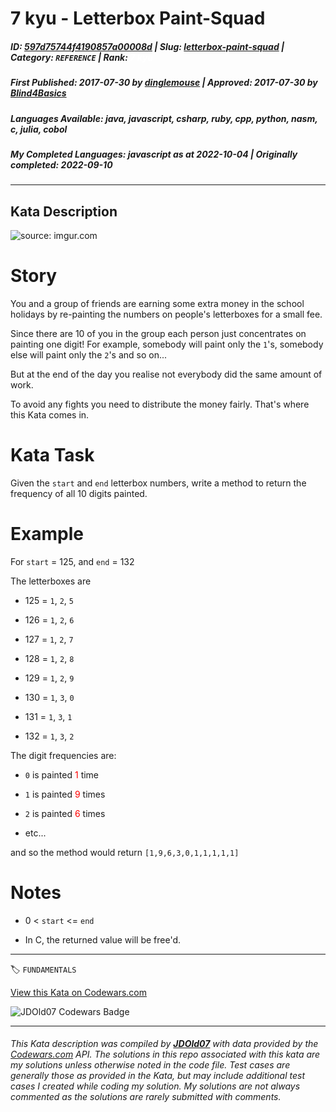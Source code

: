 # 7 kyu - Letterbox Paint-Squad

##### **ID**: [597d75744f4190857a00008d](https://www.codewars.com/kata/597d75744f4190857a00008d) | **Slug**: [letterbox-paint-squad](https://www.codewars.com/kata/597d75744f4190857a00008d) | **Category**: `REFERENCE` | **Rank**: <span style="color:white">7 kyu</span>

##### **First Published**: 2017-07-30 ***by*** [dinglemouse](https://www.codewars.com/users/dinglemouse) | **Approved**: 2017-07-30 ***by*** [Blind4Basics](https://www.codewars.com/users/Blind4Basics)

##### **Languages Available**: java, javascript, csharp, ruby, cpp, python, nasm, c, julia, cobol

##### **My Completed Languages**: javascript ***as at*** 2022-10-04 | **Originally completed**: 2022-09-10

---

## Kata Description


<img src="https://i.imgur.com/ta6gv1i.png?1" title="source: imgur.com" />



# Story



You and a group of friends are earning some extra money in the school holidays by re-painting the numbers on people's letterboxes for a small fee.



Since there are 10 of you in the group each person just concentrates on painting one digit! For example, somebody will paint only the ```1```'s, somebody else will paint only the ```2```'s and so on...



But at the end of the day you realise not everybody did the same amount of work.



To avoid any fights you need to distribute the money fairly. That's where this Kata comes in.



# Kata Task



Given the ```start``` and ```end``` letterbox numbers, write a method to return the frequency of all 10 digits painted.



# Example



For ```start``` = 125, and ```end``` = 132



The letterboxes are

* 125 = ```1```, ```2```, ```5```

* 126 = ```1```, ```2```, ```6```

* 127 = ```1```, ```2```, ```7```

* 128 = ```1```, ```2```, ```8```

* 129 = ```1```, ```2```, ```9```

* 130 = ```1```, ```3```, ```0```

* 131 = ```1```, ```3```, ```1```

* 132 = ```1```, ```3```, ```2```



The digit frequencies are:

* `0` is painted <span style='color:red;'>1</span> time

* `1` is painted <span style='color:red;'>9</span> times

* `2` is painted <span style='color:red;'>6</span> times

* etc...



and so the method would return ```[1,9,6,3,0,1,1,1,1,1]```



# Notes



* 0 < ```start``` <= ```end```

* In C, the returned value will be free'd.



---


🏷 `FUNDAMENTALS`


[View this Kata on Codewars.com](https://www.codewars.com/kata/597d75744f4190857a00008d)

![](https://www.codewars.com/users/jdold07/badges/large "JDOld07 Codewars Badge")

---

###### *This Kata description was compiled by [**JDOld07**](https://tpstech.dev) with data provided by the [Codewars.com](https://www.codewars.com) API.  The solutions in this repo associated with this kata are my solutions unless otherwise noted in the code file.  Test cases are generally those as provided in the Kata, but may include additional test cases I created while coding my solution.  My solutions are not always commented as the solutions are rarely submitted with comments.*
